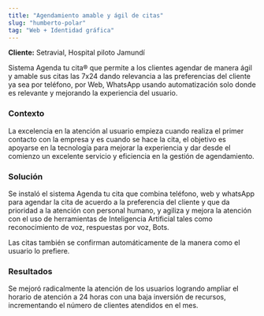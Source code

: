 ```yaml
---
title: "Agendamiento amable y ágil de citas"
slug: "humberto-polar"
tag: "Web + Identidad gráfica"
---
```


**Cliente:** Setravial, Hospital piloto Jamundí

Sistema Agenda tu cita® que permite a los clientes agendar de manera ágil y amable sus citas las 7x24 dando relevancia a las preferencias del cliente ya sea por teléfono, por Web, WhatsApp usando automatización solo donde es relevante y mejorando la experiencia del usuario. 


### Contexto

La excelencia en la atención al usuario empieza cuando realiza el primer contacto con la empresa y es cuando se hace la cita, el objetivo es apoyarse en la tecnología para mejorar la experiencia y dar desde el comienzo un excelente servicio y eficiencia en la gestión de agendamiento.


### Solución

Se instaló el sistema Agenda tu cita que combina teléfono, web y whatsApp para agendar la cita de acuerdo a la preferencia del cliente y que da prioridad a la atención con personal humano, y agiliza y mejora la atención con el uso de herramientas de Inteligencia Artificial tales como reconocimiento de voz, respuestas por voz, Bots.


Las citas también se confirman automáticamente de la manera como el usuario lo prefiere.

### Resultados

Se mejoró radicalmente la atención de los usuarios logrando ampliar el horario de atención a 24 horas con una baja inversión de recursos, incrementando el número de clientes atendidos en el mes.
